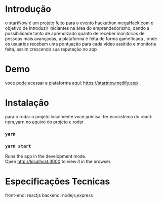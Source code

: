 # Introdução

o startNow é um projeto feito para o evento hackathon megaHack,com o objetivo de introduzir iniciantes na área do emprendedorismo,
dando a possibilidade tanto de aprendizado quanto de receber monitorias de pessoas mais avançadas, a plataforma é feita de forma gameficada
, onde os usuários recebem uma pontuação para cada video assitido e monitoria feita, assim crescendo sua reputação no app

# Demo

voce pode acessar a plataforma aqui: https://startnow.netlify.app

# Instalação

para o rodar o projeto localmente voce precisa:
ter ecosistema do react: npm,yarn
no aquivo do projeto e rodar
### `yarn`
### `yarn start`

Runs the app in the development mode.\
Open [http://localhost:3000](http://localhost:3000) to view it in the browser.



# Especificações Tecnicas

front-end: reactjs
backend: nodejs,express




